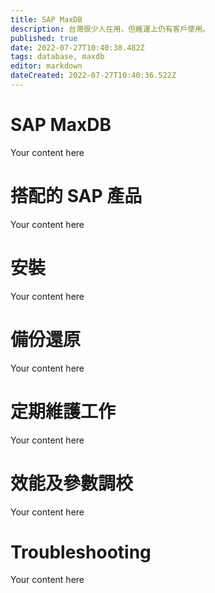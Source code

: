 ```yaml
---
title: SAP MaxDB
description: 台灣很少人在用，但維運上仍有客戶使用。
published: true
date: 2022-07-27T10:40:38.482Z
tags: database, maxdb
editor: markdown
dateCreated: 2022-07-27T10:40:36.522Z
---
```


# SAP MaxDB
Your content here


# 搭配的 SAP 產品
Your content here

# 安裝
Your content here

# 備份還原
Your content here

# 定期維護工作
Your content here

# 效能及參數調校
Your content here

# Troubleshooting
Your content here